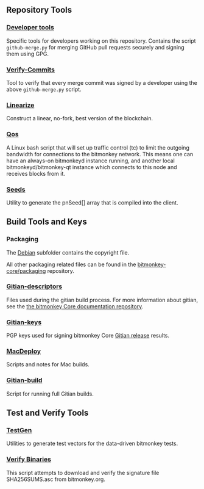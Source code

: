 Repository Tools
---------------------

### [Developer tools](/contrib/devtools) ###
Specific tools for developers working on this repository.
Contains the script `github-merge.py` for merging GitHub pull requests securely and signing them using GPG.

### [Verify-Commits](/contrib/verify-commits) ###
Tool to verify that every merge commit was signed by a developer using the above `github-merge.py` script.

### [Linearize](/contrib/linearize) ###
Construct a linear, no-fork, best version of the blockchain.

### [Qos](/contrib/qos) ###

A Linux bash script that will set up traffic control (tc) to limit the outgoing bandwidth for connections to the bitmonkey network. This means one can have an always-on bitmonkeyd instance running, and another local bitmonkeyd/bitmonkey-qt instance which connects to this node and receives blocks from it.

### [Seeds](/contrib/seeds) ###
Utility to generate the pnSeed[] array that is compiled into the client.

Build Tools and Keys
---------------------

### Packaging ###
The [Debian](/contrib/debian) subfolder contains the copyright file.

All other packaging related files can be found in the [bitmonkey-core/packaging](https://github.com/bitmonkey-core/packaging) repository.

### [Gitian-descriptors](/contrib/gitian-descriptors) ###
Files used during the gitian build process. For more information about gitian, see the [the bitmonkey Core documentation repository](https://github.com/bitmonkey-core/docs).

### [Gitian-keys](/contrib/gitian-keys)
PGP keys used for signing bitmonkey Core [Gitian release](/doc/release-process.md) results.

### [MacDeploy](/contrib/macdeploy) ###
Scripts and notes for Mac builds. 

### [Gitian-build](/contrib/gitian-build.py) ###
Script for running full Gitian builds.

Test and Verify Tools 
---------------------

### [TestGen](/contrib/testgen) ###
Utilities to generate test vectors for the data-driven bitmonkey tests.

### [Verify Binaries](/contrib/verifybinaries) ###
This script attempts to download and verify the signature file SHA256SUMS.asc from bitmonkey.org.
